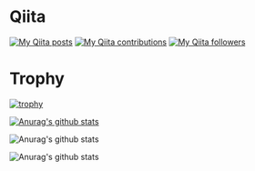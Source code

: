 
# Qiita
[![My Qiita posts](https://qiita-badge.apiapi.app/s/i-tanaka730/posts.svg)](http://qiita.com/i-tanaka730)
[![My Qiita contributions](https://qiita-badge.apiapi.app/s/i-tanaka730/contributions.svg)](http://qiita.com/i-tanaka730)
[![My Qiita followers](https://qiita-badge.apiapi.app/s/i-tanaka730/followers.svg)](http://qiita.com/i-tanaka730)

# Trophy
[![trophy](https://github-profile-trophy.vercel.app/?username=i-tanaka730)](https://github.com/i-tanaka730/github-profile-trophy)



[![Anurag's github stats](https://github-readme-stats.vercel.app/api?username=i-tanaka730)](https://github.com/anuraghazra/github-readme-stats)

![Anurag's github stats](https://github-readme-stats.vercel.app/api?username=i-tanaka730&hide=contribs,prs)

![Anurag's github stats](https://github-readme-stats.vercel.app/api?username=i-tanaka730&count_private=true)
